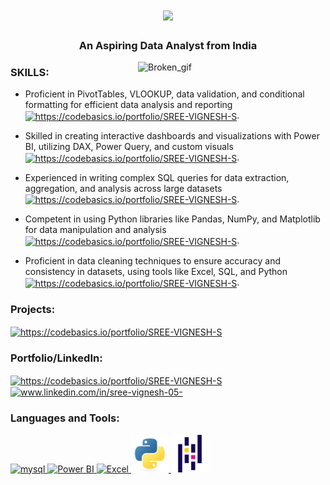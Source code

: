 <h1 align="center">
    <img src="https://readme-typing-svg.herokuapp.com/?font=Righteous&size=35&center=true&vCenter=true&width=500&height=70&duration=4000&lines=Hi+There!+👋;+I'm+Sree+Vignesh!;" />
</h1>
</h1>
<h3 align="center">An Aspiring Data Analyst from India</h3>
<img align="right" alt="Broken_gif" width="300" src="https://cdn.dribbble.com/users/43762/screenshots/1193020/line-graph-dribbbble.gif">

<h3 align="left">SKILLS:</h3>
<p align="left">
    
- Proficient in PivotTables, VLOOKUP, data validation, and conditional formatting for efficient data analysis and reporting <a href="" target="blank"><img align="center" src="https://img.icons8.com/?size=100&id=Cq225MC8MgBu&format=png&color=000000" alt="https://codebasics.io/portfolio/SREE-VIGNESH-S" height="25" width="25" /></a>.
    
- Skilled in creating interactive dashboards and visualizations with Power BI, utilizing DAX, Power Query, and custom visuals <a href="" target="blank"><img align="center" src="https://img.icons8.com/?size=100&id=UD9nG7mgbuXZ&format=png&color=000000" alt="https://codebasics.io/portfolio/SREE-VIGNESH-S" height="30" width="30" /></a>.

- Experienced in writing complex SQL queries for data extraction, aggregation, and analysis across large datasets <a href="" target="blank"><img align="center" src="https://img.icons8.com/?size=100&id=RXrON5kyN96A&format=png&color=000000" alt="https://codebasics.io/portfolio/SREE-VIGNESH-S" height="30" width="30" /></a>.

- Competent in using Python libraries like Pandas, NumPy, and Matplotlib for data manipulation and analysis <a href="" target="blank"><img align="center" src="https://img.icons8.com/?size=100&id=51769&format=png&color=000000" alt="https://codebasics.io/portfolio/SREE-VIGNESH-S" height="30" width="30" /></a>.

- Proficient in data cleaning techniques to ensure accuracy and consistency in datasets, using tools like Excel, SQL, and Python <a href="" target="blank"><img align="center" src="https://img.icons8.com/?size=100&id=DXyicYvZaepL&format=png&color=000000" alt="https://codebasics.io/portfolio/SREE-VIGNESH-S" height="30" width="30" /></a>.

<h3 align="left">Projects:</h3>
<p align="left">
<a href="https://github.com/sreevignesh05?tab=repositories" target="blank"><img align="center" src="https://img.icons8.com/?size=100&id=12987&format=png&color=000000" alt="https://codebasics.io/portfolio/SREE-VIGNESH-S" height="75" width="75" /></a> 
</p> 


<h3 align="left">Portfolio/LinkedIn:</h3>
<p align="left">
<a href="https://codebasics.io/portfolio/SREE-VIGNESH-S" target="blank"><img align="center" src="https://img.icons8.com/?size=100&id=B2kE1iYkRIiw&format=png&color=000000" alt="https://codebasics.io/portfolio/SREE-VIGNESH-S" height="75" width="75" /></a> 
<a href="https://www.linkedin.com/in/sree-vignesh-05-/" target="blank"><img align="center" src="https://raw.githubusercontent.com/rahuldkjain/github-profile-readme-generator/master/src/images/icons/Social/linked-in-alt.svg" alt="www.linkedin.com/in/sree-vignesh-05-" height="50" width="50" /></a>
</p> 


<h3 align="left">Languages and Tools:</h3>
<p align="left"> <a href="https://www.mysql.com/" target="_blank" rel="noreferrer"> <img src="https://skillicons.dev/icons?i=mysql" alt="mysql" width="55" height="55"/> </a> <a href="https://github.com/sreevignesh05/Business-Insights-360" target="_blank" rel="noreferrer"> <img src="https://img.icons8.com/?size=100&id=3sGOUDo9nJ4k&format=png&color=000000" alt="Power BI" width="60" height="60"/> </a> <a href="https://github.com/sreevignesh05/Sales-analytics" target="_blank" rel="noreferrer"> <img src="https://img.icons8.com/?size=100&id=UECmBSgBOvPT&format=png&color=000000" alt="Excel" width="60" height="60"/> </a> <a href="https://www.python.org" target="_blank" rel="noreferrer"> <img src="https://raw.githubusercontent.com/devicons/devicon/master/icons/python/python-original.svg" alt="python" width="60" height="60"/> </a>  <a href="https://pandas.pydata.org/" target="_blank" rel="noreferrer"> <img src="https://raw.githubusercontent.com/devicons/devicon/2ae2a900d2f041da66e950e4d48052658d850630/icons/pandas/pandas-original.svg" alt="pandas" width="60" height="60"/> </a>   </p> 
